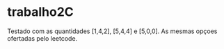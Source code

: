 # trabalho2C
Testado com as quantidades [1,4,2], [5,4,4] e [5,0,0]. As mesmas opçoes ofertadas pelo leetcode.
